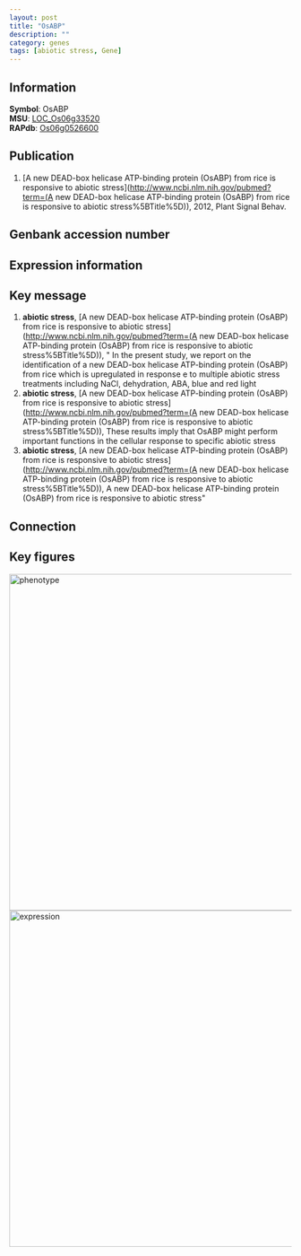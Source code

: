 ```yaml
---
layout: post
title: "OsABP"
description: ""
category: genes
tags: [abiotic stress, Gene]
---
```


## Information
__Symbol__: OsABP  
__MSU__: [LOC_Os06g33520](http://rice.plantbiology.msu.edu/cgi-bin/ORF_infopage.cgi?orf=LOC_Os06g33520)  
__RAPdb__: [Os06g0526600](http://rapdb.dna.affrc.go.jp/viewer/gbrowse_details/irgsp1?name=Os06g0526600)  

## Publication
1. [A new DEAD-box helicase ATP-binding protein (OsABP) from rice is responsive to abiotic stress](http://www.ncbi.nlm.nih.gov/pubmed?term=(A new DEAD-box helicase ATP-binding protein (OsABP) from rice is responsive to abiotic stress%5BTitle%5D)), 2012, Plant Signal Behav.

## Genbank accession number

## Expression information

## Key message
1. __abiotic stress__, [A new DEAD-box helicase ATP-binding protein (OsABP) from rice is responsive to abiotic stress](http://www.ncbi.nlm.nih.gov/pubmed?term=(A new DEAD-box helicase ATP-binding protein (OsABP) from rice is responsive to abiotic stress%5BTitle%5D)), " In the present study, we report on the identification of a new DEAD-box helicase ATP-binding protein (OsABP) from rice which is upregulated in response e to multiple abiotic stress treatments including NaCl, dehydration, ABA, blue and red light
2. __abiotic stress__, [A new DEAD-box helicase ATP-binding protein (OsABP) from rice is responsive to abiotic stress](http://www.ncbi.nlm.nih.gov/pubmed?term=(A new DEAD-box helicase ATP-binding protein (OsABP) from rice is responsive to abiotic stress%5BTitle%5D)),  These results imply that OsABP might perform important functions in the cellular response to specific abiotic stress
3. __abiotic stress__, [A new DEAD-box helicase ATP-binding protein (OsABP) from rice is responsive to abiotic stress](http://www.ncbi.nlm.nih.gov/pubmed?term=(A new DEAD-box helicase ATP-binding protein (OsABP) from rice is responsive to abiotic stress%5BTitle%5D)), A new DEAD-box helicase ATP-binding protein (OsABP) from rice is responsive to abiotic stress"

## Connection

## Key figures
<img src="http://ricencode.github.io/images/OsABP.pheno.png" alt="phenotype"  style="width: 600px;"/>

<img src="http://ricencode.github.io/images/OsABP.exp.png" alt="expression"  style="width: 600px;"/>


